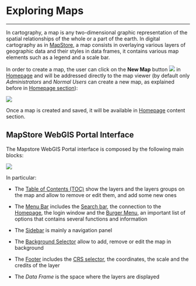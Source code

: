 # Exploring Maps
**********************

In cartography, a map is any two-dimensional graphic representation of the spatial relationships of the whole or a part of the earth. In digital cartography as in [MapStore](https://mapstore.geo-solutions.it/mapstore/#/), a map consists in overlaying various layers of geographic data and their styles in data frames, it contains various map elements such as a legend and a scale bar.

In order to create a map, the user can click on the **New Map** button <img src="../img/button/new-map-icon.jpg" class="ms-docbutton"/> in [Homepage](https://mapstore.geo-solutions.it/mapstore/#/) and will be addressed directly to the map viewer (by default only *Administrators* and *Normal Users* can create a new map, as explained before in [Homepage section](home-page.md)):

<img src="../img/exploring-maps/map-viewer.jpg" class="ms-docimage"/>

Once a map is created and saved, it will be available in [Homepage](https://mapstore.geo-solutions.it/mapstore/#/) content section.

## MapStore WebGIS Portal Interface

The Mapstore WebGIS Portal interface is composed by the following main blocks:

<img src="../img/exploring-maps/gui.jpg" class="ms-docimage"/>

In particular:

* The [Table of Contents (TOC)](toc.md) show the layers and the layers groups on the map and allow to remove or edit them, and add some new ones

* The [Menu Bar](menu-bar.md) includes the [Search bar](menu-bar.md#search-bar), the connection to the [Homepage](https://mapstore.geo-solutions.it/mapstore/#/), the login window and the [Burger Menu](search-bar.md#burger-menu), an important list of options that contains several functions and information

* The [Sidebar](side-bar.md) is mainly a navigation panel

* The [Background Selector](background.md) allow to add, remove or edit the map in background

* The [Footer](footer.md) includes the [CRS selector](footer.md#crs-selector), the coordinates, the scale and the credits of the layer

* The *Data Frame* is the space where the layers are displayed
